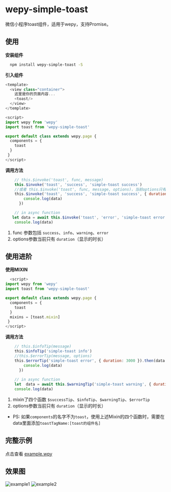 # wepy-simple-toast
微信小程序toast组件，适用于wepy，支持Promise。

## 使用
**安装组件**
```bash
  npm install wepy-simple-toast -S
```
**引入组件**
```javascript
<template>
  <view class="container">
    这里是你的页面内容...
    <toast/>
  </view>
</template>

<script>
import wepy from 'wepy'
import toast from 'wepy-simple-toast'

export default class extends wepy.page {
  components = {
    toast
  }
 }
</script>

```
**调用方法**
```javascript
    // this.$invoke('toast', func, message)
    this.$invoke('toast', 'success', 'simple-toast success')
    //或者 this.$invoke('toast', func, message, options)，当前options只有duration（显示的时长）
    this.$invoke('toast', 'success', 'simple-toast success', { duration: 3000 }).then(data => {
        console.log(data)
      })

    // in async function
   let data = await this.$invoke('toast', 'error', 'simple-toast error', { duration: 5000 })
    console.log(data)
```
1. func 参数包括 `success`、`info`、`warning`、`error`
2. options参数当前只有 `duration`（显示的时长）

## 使用进阶
**使用MIXIN**
```javascript
  <script>
import wepy from 'wepy'
import toast from 'wepy-simple-toast'

export default class extends wepy.page {
  components = {
    toast
  }
  mixins = [toast.mixin]
 }
</script>
```

**调用方法**
```javascript
    // this.$infoTip(message)
    this.$infoTip('simple-toast info')
    //this.$errorTip(message, options)
    this.$errorTip('simple-toast error', { duration: 3000 }).then(data => {
        console.log(data)
      })
 
    // in async function
    let  data = await this.$warningTip('simple-toast warning', { duration: 3000 })
    console.log(data)
```
1. mixin了四个函数 `$successTip`、`$infoTip`、`$warningTip`、`$errorTip`
2. options参数当前只有 `duration`（显示的时长）

* PS: 如果`components`的名字不为`toast`，使用上述Mixin的四个函数时，需要在data里面添加`toastTagName:[toast的组件名]`

## 完整示例
点击查看 [example.wpy](https://github.com/jardenliu/wepy-simple-toast/blob/master/example.wpy)

## 效果图
![example1](https://jardenliu.github.io/demo/wepy-simple-toast/e1.png)
![example2](https://jardenliu.github.io/demo/wepy-simple-toast/e2.png)
